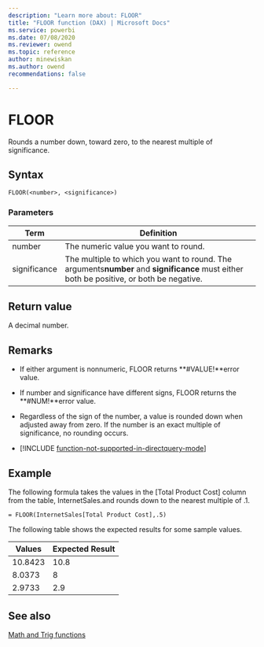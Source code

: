 ```yaml
---
description: "Learn more about: FLOOR"
title: "FLOOR function (DAX) | Microsoft Docs"
ms.service: powerbi 
ms.date: 07/08/2020
ms.reviewer: owend
ms.topic: reference
author: minewiskan
ms.author: owend 
recommendations: false

---
```

# FLOOR

Rounds a number down, toward zero, to the nearest multiple of significance.  
  
## Syntax  
  
```dax
FLOOR(<number>, <significance>)  
```
  
### Parameters  
  
|Term|Definition|  
|--------|--------------|  
|number|The numeric value you want to round.|  
|significance|The multiple to which you want to round. The arguments**number** and **significance** must either both be positive, or both be negative.|  
  
## Return value

A decimal number.  
  
## Remarks

- If either argument is nonnumeric, FLOOR returns **#VALUE!**error value.  
  
- If number and significance have different signs, FLOOR returns the **#NUM!**error value.  
  
- Regardless of the sign of the number, a value is rounded down when adjusted away from zero. If the number is an exact multiple of significance, no rounding occurs.  

- [!INCLUDE [function-not-supported-in-directquery-mode](includes/function-not-supported-in-directquery-mode.md)]

## Example

The following formula takes the values in the [Total Product Cost] column from the table, InternetSales.and rounds down to the nearest multiple of .1.  
  
```dax
= FLOOR(InternetSales[Total Product Cost],.5)  
```

The following table shows the expected results for some sample values.  
  
|Values|Expected Result|  
|----------|-------------------|  
|10.8423|10.8|  
|8.0373|8|  
|2.9733|2.9|  
  
## See also

[Math and Trig functions](math-and-trig-functions-dax.md)  
